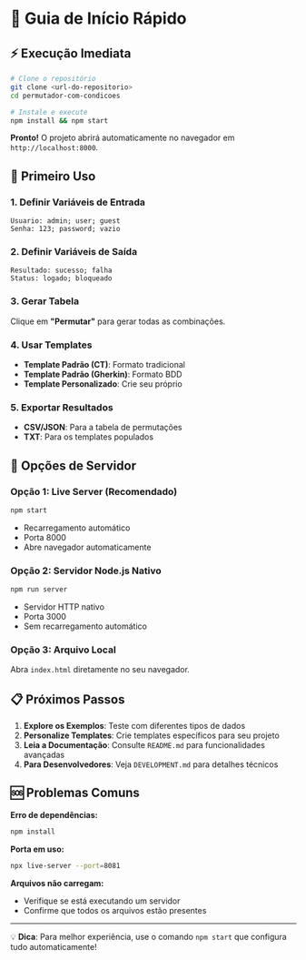 # 🚀 Guia de Início Rápido

## ⚡ Execução Imediata

```bash
# Clone o repositório
git clone <url-do-repositorio>
cd permutador-com-condicoes

# Instale e execute
npm install && npm start
```

**Pronto!** O projeto abrirá automaticamente no navegador em `http://localhost:8000`.

## 🎯 Primeiro Uso

### 1. Definir Variáveis de Entrada

``` text
Usuario: admin; user; guest
Senha: 123; password; vazio
```

### 2. Definir Variáveis de Saída

``` text
Resultado: sucesso; falha
Status: logado; bloqueado
```

### 3. Gerar Tabela

Clique em **"Permutar"** para gerar todas as combinações.

### 4. Usar Templates

- **Template Padrão (CT)**: Formato tradicional
- **Template Padrão (Gherkin)**: Formato BDD
- **Template Personalizado**: Crie seu próprio

### 5. Exportar Resultados

- **CSV/JSON**: Para a tabela de permutações
- **TXT**: Para os templates populados

## 🔧 Opções de Servidor

### Opção 1: Live Server (Recomendado)

```bash
npm start
```

- Recarregamento automático
- Porta 8000
- Abre navegador automaticamente

### Opção 2: Servidor Node.js Nativo

```bash
npm run server
```

- Servidor HTTP nativo
- Porta 3000
- Sem recarregamento automático

### Opção 3: Arquivo Local

Abra `index.html` diretamente no seu navegador.

## 📋 Próximos Passos

1. **Explore os Exemplos**: Teste com diferentes tipos de dados
2. **Personalize Templates**: Crie templates específicos para seu projeto
3. **Leia a Documentação**: Consulte `README.md` para funcionalidades avançadas
4. **Para Desenvolvedores**: Veja `DEVELOPMENT.md` para detalhes técnicos

## 🆘 Problemas Comuns

**Erro de dependências:**

```bash
npm install
```

**Porta em uso:**

```bash
npx live-server --port=8081
```

**Arquivos não carregam:**

- Verifique se está executando um servidor
- Confirme que todos os arquivos estão presentes

---

💡 **Dica**: Para melhor experiência, use o comando `npm start` que configura tudo automaticamente!
